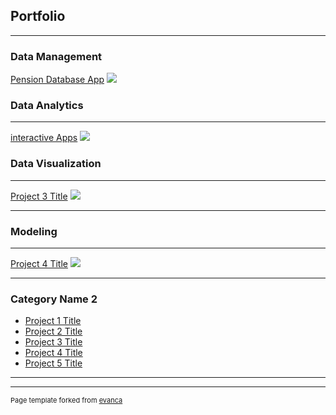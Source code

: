 ## Portfolio

---

### Data Management 

[Pension Database App](/sample_page)
<img src="images/Reason Database Viewer (V4.0).png?raw=true"/>

### Data Analytics
---
[interactive Apps](/pdf/sample_presentation.pdf)
<img src="images/dummy_thumbnail.jpg?raw=true"/>

### Data Visualization
---
[Project 3 Title](http://example.com/)
<img src="images/dummy_thumbnail.jpg?raw=true"/>

---

### Modeling
---
[Project 4 Title](http://example.com/)
<img src="images/dummy_thumbnail.jpg?raw=true"/>

---

### Category Name 2

- [Project 1 Title](http://example.com/)
- [Project 2 Title](http://example.com/)
- [Project 3 Title](http://example.com/)
- [Project 4 Title](http://example.com/)
- [Project 5 Title](http://example.com/)

---




---
<p style="font-size:11px">Page template forked from <a href="https://github.com/evanca/quick-portfolio">evanca</a></p>
<!-- Remove above link if you don't want to attibute -->
